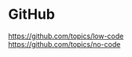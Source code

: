 # GitHub

https://github.com/topics/low-code                  
https://github.com/topics/no-code                    

